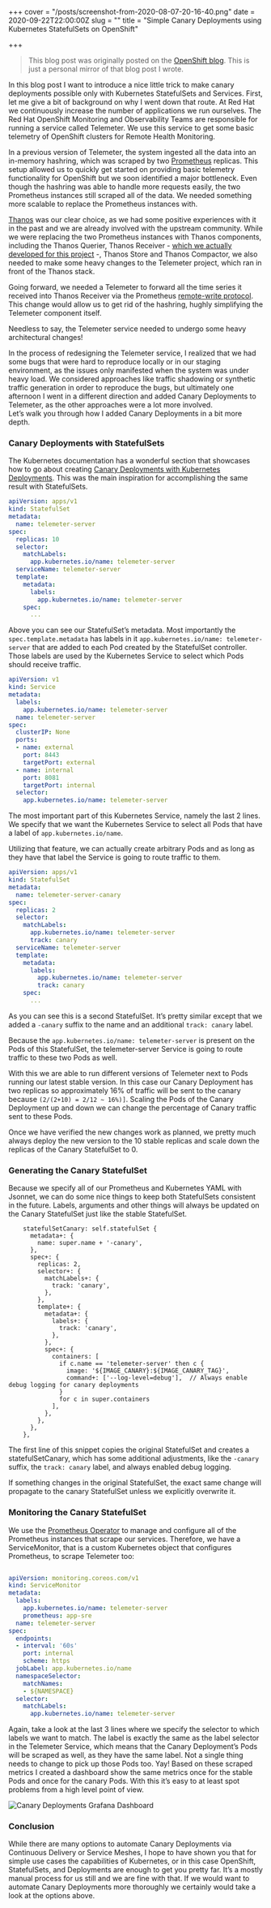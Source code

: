 +++
cover = "/posts/screenshot-from-2020-08-07-20-16-40.png"
date = 2020-09-22T22:00:00Z
slug = ""
title = "Simple Canary Deployments using Kubernetes StatefulSets on OpenShift"

+++
> This blog post was originally posted on the [OpenShift blog](https://www.openshift.com/blog/simple-canary-deployments-using-kubernetes-statefulsets-on-openshift). This is just a personal mirror of that blog post I wrote.

In this blog post I want to introduce a nice little trick to make canary deployments possible only with Kubernetes StatefulSets and Services. First, let me give a bit of background on why I went down that route. At Red Hat we continuously increase the number of applications we run ourselves. The Red Hat OpenShift Monitoring and Observability Teams are responsible for running a service called Telemeter. We use this service to get some basic telemetry of OpenShift clusters for Remote Health Monitoring.

In a previous version of Telemeter, the system ingested all the data into an in-memory hashring, which was scraped by two [Prometheus](https://prometheus.io/) replicas. This setup allowed us to quickly get started on providing basic telemetry functionality for OpenShift but we soon identified a major bottleneck. Even though the hashring was able to handle more requests easily, the two Prometheus instances still scraped all of the data. We needed something more scalable to replace the Prometheus instances with.

[Thanos](https://thanos.io/) was our clear choice, as we had some positive experiences with it in the past and we are already involved with the upstream community. While we were replacing the two Prometheus instances with Thanos components, including the Thanos Querier, Thanos Receiver - [which we actually developed for this project](https://thanos.io/tip/proposals/201812_thanos-remote-receive.md/) -, Thanos Store and Thanos Compactor, we also needed to make some heavy changes to the Telemeter project, which ran in front of the Thanos stack.

Going forward, we needed a Telemeter to forward all the time series it received into Thanos Receiver via the Prometheus [remote-write protocol](https://prometheus.io/docs/prometheus/latest/storage/#remote-storage-integrations). This change would allow us to get rid of the hashring, hughly simplifying the Telemeter component itself.

Needless to say, the Telemeter service needed to undergo some heavy architectural changes!

In the process of redesigning the Telemeter service, I realized that we had some bugs that were hard to reproduce locally or in our staging environment, as the issues only manifested when the system was under heavy load. We considered approaches like traffic shadowing or synthetic traffic generation in order to reproduce the bugs, but ultimately one afternoon I went in a different direction and added Canary Deployments to Telemeter, as the other approaches were a lot more involved.  
Let’s walk you through how I added Canary Deployments in a bit more depth.

### Canary Deployments with StatefulSets

The Kubernetes documentation has a wonderful section that showcases how to go about creating [Canary Deployments with Kubernetes Deployments](https://kubernetes.io/docs/concepts/cluster-administration/manage-deployment/#canary-deployments). This was the main inspiration for accomplishing the same result with StatefulSets.

```yaml
apiVersion: apps/v1
kind: StatefulSet
metadata:
  name: telemeter-server
spec:
  replicas: 10
  selector:
    matchLabels:
      app.kubernetes.io/name: telemeter-server
  serviceName: telemeter-server
  template:
    metadata:
      labels:
        app.kubernetes.io/name: telemeter-server
    spec:
      ...
```

Above you can see our StatefulSet’s metadata. Most importantly the `spec.template.metadata` has labels in it `app.kubernetes.io/name: telemeter-server` that are added to each Pod created by the StatefulSet controller. Those labels are used by the Kubernetes Service to select which Pods should receive traffic.

```yaml
apiVersion: v1
kind: Service
metadata:
  labels:
    app.kubernetes.io/name: telemeter-server
  name: telemeter-server
spec:
  clusterIP: None
  ports:
  - name: external
    port: 8443
    targetPort: external
  - name: internal
    port: 8081
    targetPort: internal
  selector:
    app.kubernetes.io/name: telemeter-server
```

The most important part of this Kubernetes Service, namely the last 2 lines. We specify that we want the Kubernetes Service to select all Pods that have a label of `app.kubernetes.io/name`.

Utilizing that feature, we can actually create arbitrary Pods and as long as they have that label the Service is going to route traffic to them.

```yaml
apiVersion: apps/v1
kind: StatefulSet
metadata:
  name: telemeter-server-canary
spec:
  replicas: 2
  selector:
    matchLabels:
      app.kubernetes.io/name: telemeter-server
      track: canary
  serviceName: telemeter-server
  template:
    metadata:
      labels:
        app.kubernetes.io/name: telemeter-server
        track: canary
    spec:
      ...
```

As you can see this is a second StatefulSet. It’s pretty similar except that we added a `-canary` suffix to the name and an additional `track: canary` label.

Because the `app.kubernetes.io/name: telemeter-server` is present on the Pods of this StatefulSet, the telemeter-server Service is going to route traffic to these two Pods as well.

With this we are able to run different versions of Telemeter next to Pods running our latest stable version. In this case our Canary Deployment has two replicas so approximately 16% of traffic will be sent to the canary because `(2/(2+10) = 2/12 ~ 16%)]`. Scaling the Pods of the Canary Deployment up and down we can change the percentage of Canary traffic sent to these Pods.

Once we have verified the new changes work as planned, we pretty much always deploy the new version to the 10 stable replicas and scale down the replicas of the Canary StatefulSet to 0.

### Generating the Canary StatefulSet

Because we specify all of our Prometheus and Kubernetes YAML with Jsonnet, we can do some nice things to keep both StatefulSets consistent in the future. Labels, arguments and other things will always be updated on the Canary StatefulSet just like the stable StatefulSet.

```jsonnet
    statefulSetCanary: self.statefulSet {
      metadata+: {
        name: super.name + '-canary',
      },
      spec+: {
        replicas: 2,
        selector+: {
          matchLabels+: {
            track: 'canary',
          },
        },
        template+: {
          metadata+: {
            labels+: {
              track: 'canary',
            },
          },
          spec+: {
            containers: [
              if c.name == 'telemeter-server' then c {
                image: '${IMAGE_CANARY}:${IMAGE_CANARY_TAG}',
                command+: ['--log-level=debug'],  // Always enable debug logging for canary deployments
              }
              for c in super.containers
            ],
          },
        },
      },
    },
```

The first line of this snippet copies the original StatefulSet and creates a statefulSetCanary, which has some additional adjustments, like the `-canary` suffix, the `track: canary` label, and always enabled debug logging.

If something changes in the original StatefulSet, the exact same change will propagate to the canary StatefulSet unless we explicitly overwrite it.

### Monitoring the Canary StatefulSet

We use the [Prometheus Operator](https://github.com/prometheus-operator/prometheus-operator) to manage and configure all of the Prometheus instances that scrape our services. Therefore, we have a ServiceMonitor, that is a custom Kubernetes object that configures Prometheus, to scrape Telemeter too:

```yaml

apiVersion: monitoring.coreos.com/v1
kind: ServiceMonitor
metadata:
  labels:
    app.kubernetes.io/name: telemeter-server
    prometheus: app-sre
  name: telemeter-server
spec:
  endpoints:
  - interval: '60s'
    port: internal
    scheme: https
  jobLabel: app.kubernetes.io/name
  namespaceSelector:
    matchNames:
    - ${NAMESPACE}
  selector:
    matchLabels:
      app.kubernetes.io/name: telemeter-server
```

Again, take a look at the last 3 lines where we specify the selector to which labels we want to match. The label is exactly the same as the label selector in the Telemeter Service, which means that the Canary Deployment’s Pods will be scraped as well, as they have the same label. Not a single thing needs to change to pick up those Pods too. Yay!
Based on these scraped metrics I created a dashboard show the same metrics once for the stable Pods and once for the canary Pods. With this it’s easy to at least spot problems from a high level point of view.

![Canary Deployments Grafana Dashboard](/posts/screenshot-from-2020-08-07-20-16-40.png)

### Conclusion

While there are many options to automate Canary Deployments via Continuous Delivery or Service Meshes, I hope to have shown you that for simple use cases the capabilities of Kubernetes, or in this case OpenShift, StatefulSets, and Deployments are enough to get you pretty far. It’s a mostly manual process for us still and we are fine with that. If we would want to automate Canary Deployments more thoroughly we certainly would take a look at the options above.
